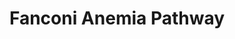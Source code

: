 ---
annotations:
- type: Pathway Ontology
  value: DNA repair pathway
- type: Disease Ontology
  value: Fanconi anemia
- type: Pathway Ontology
  value: disease pathway
authors:
- ReactomeTeam
- Mkutmon
- Fehrhart
description: Fanconi anemia (FA) is a genetic disease of genome instability characterized
  by congenital skeletal defects, aplastic anemia, susceptibility to leukemias, and
  cellular sensitivity to DNA damaging agents. Patients with FA have been categorized
  into at least 15 complementation groups (FA-A, -B, -C, -D1, -D2, -E, -F, -G, -I,
  -J, -L, -M, -N, -O and -P). These complementation groups correspond to the genes
  FANCA, FANCB, FANCC, FANCD1/BRCA2, FANCD2, FANCE, FANCF, FANCG, FANCJ/BRIP1, FANCL,
  FANCM, FANCN/PALB2, FANCO/RAD51C and FANCP/SLX4. Eight of these proteins, FANCA,
  FANCB, FANCC, FANCE, FANCF, FANCG, FANCL, and FANCM, together with FAAP24, FAAP100,
  FAAP20, APITD1 and STRA13, form a nuclear complex termed the FA core complex. The
  FA core complex is an E3 ubiquitin ligase that recognizes and is activated by DNA
  damage in the form of interstrand crosslinks (ICLs), triggering monoubiquitination
  of FANCD2 and FANCI, which initiates repair of ICL-DNA.<p>FANCD2 and FANCI form
  a complex and are mutually dependent on one another for their respective monoubiquitination.
  After DNA damage and during S phase, FANCD2 localizes to discrete nuclear foci that
  colocalize with proteins involved in homologous recombination repair, such as BRCA1
  and RAD51. The FA pathway is regulated by ubiquitination and phosphorylation of
  FANCD2 and FANCI. ATR-dependent phosphorylation of FANCI and FANCD2 promotes monoubiquitination
  of FANCD2, stimulating the FA pathway (Cohn and D'Andrea 2008, Wang 2007). The complex
  of USP1 and WDR48 (UAF1) is responsible for deubiquitination of FANCD2 and negatively
  regulates the FA pathway (Cohn et al. 2007). <p>Monoubiquitinated FANCD2 recruits
  DNA nucleases, including SLX4 (FANCP) and FAN1, which unhook the ICL from one of
  the two covalently linked DNA strands. The DNA polymerase nu (POLN) performs translesion
  DNA synthesis using the DNA strand with unhooked ICL as a template, thereby bypassing
  the unhooked ICL. The unhooked ICL is subsequently removed from the DNA via nucleotide
  excision repair (NER). Incision of the stalled replication fork during the unhooking
  step generates a double strand break (DSB). The DSB is repaired via homologous recombination
  repair (HRR) and involves the FA genes BRCA2 (FANCD1), PALB2 (FANCN) and BRIP1 (FANCJ)
  (reviewed by Deans and West 2011, Kottemann and Smogorzewska 2013). Homozygous mutations
  in BRCA2, PALB2 or BRIP1 result in Fanconi anemia, while heterozygous mutations
  in these genes predispose carriers to primarily breast and ovarian cancer. Well
  established functions of BRCA2, PALB2 and BRIP1 in DNA repair are BRCA1 dependent,
  but it is not yet clear whether there are additional roles for these proteins in
  the Fanconi anemia pathway that do not rely on BRCA1 (Evans and Longo 2014, Jiang
  and Greenberg 2015). Heterozygous BRCA1 mutations predispose carriers to breast
  and ovarian cancer with high penetrance. Complete loss of BRCA1 function is embryonic
  lethal. It has only recently been reported that a partial germline loss of BRCA1
  function via mutations that diminish protein binding ability of the BRCT domain
  of BRCA1 result in a FA-like syndrome. BRCA1 has therefore been designated as the
  FANCS gene (Jiang and Greenberg 2015).<p>The FA pathway is involved in repairing
  DNA ICLs that arise by exposure to endogenous mutagens produced as by-products of
  normal cellular metabolism, such as aldehyde containing compounds. Disruption of
  the aldehyde dehydrogenase gene ALDH2 in FANCD2 deficient mice leads to severe developmental
  defects, early lethality and predisposition to leukemia. In addition to this, the
  double knockout mice are exceptionally sensitive to ethanol consumption, as ethanol
  metabolism results in accumulated levels of aldehydes (Langevin et al. 2011).    View
  original pathway at [http://www.reactome.org/PathwayBrowser/#DIAGRAM=6783310 Reactome].
last-edited: 2021-01-25
organisms:
- Homo sapiens
redirect_from:
- /index.php/Pathway:WP3569
- /instance/WP3569
schema-jsonld:
- '@context': https://schema.org/
  '@id': https://wikipathways.github.io/pathways/WP3569.html
  '@type': Dataset
  creator:
    '@type': Organization
    name: WikiPathways
  description: Fanconi anemia (FA) is a genetic disease of genome instability characterized
    by congenital skeletal defects, aplastic anemia, susceptibility to leukemias,
    and cellular sensitivity to DNA damaging agents. Patients with FA have been categorized
    into at least 15 complementation groups (FA-A, -B, -C, -D1, -D2, -E, -F, -G, -I,
    -J, -L, -M, -N, -O and -P). These complementation groups correspond to the genes
    FANCA, FANCB, FANCC, FANCD1/BRCA2, FANCD2, FANCE, FANCF, FANCG, FANCJ/BRIP1, FANCL,
    FANCM, FANCN/PALB2, FANCO/RAD51C and FANCP/SLX4. Eight of these proteins, FANCA,
    FANCB, FANCC, FANCE, FANCF, FANCG, FANCL, and FANCM, together with FAAP24, FAAP100,
    FAAP20, APITD1 and STRA13, form a nuclear complex termed the FA core complex.
    The FA core complex is an E3 ubiquitin ligase that recognizes and is activated
    by DNA damage in the form of interstrand crosslinks (ICLs), triggering monoubiquitination
    of FANCD2 and FANCI, which initiates repair of ICL-DNA.<p>FANCD2 and FANCI form
    a complex and are mutually dependent on one another for their respective monoubiquitination.
    After DNA damage and during S phase, FANCD2 localizes to discrete nuclear foci
    that colocalize with proteins involved in homologous recombination repair, such
    as BRCA1 and RAD51. The FA pathway is regulated by ubiquitination and phosphorylation
    of FANCD2 and FANCI. ATR-dependent phosphorylation of FANCI and FANCD2 promotes
    monoubiquitination of FANCD2, stimulating the FA pathway (Cohn and D'Andrea 2008,
    Wang 2007). The complex of USP1 and WDR48 (UAF1) is responsible for deubiquitination
    of FANCD2 and negatively regulates the FA pathway (Cohn et al. 2007). <p>Monoubiquitinated
    FANCD2 recruits DNA nucleases, including SLX4 (FANCP) and FAN1, which unhook the
    ICL from one of the two covalently linked DNA strands. The DNA polymerase nu (POLN)
    performs translesion DNA synthesis using the DNA strand with unhooked ICL as a
    template, thereby bypassing the unhooked ICL. The unhooked ICL is subsequently
    removed from the DNA via nucleotide excision repair (NER). Incision of the stalled
    replication fork during the unhooking step generates a double strand break (DSB).
    The DSB is repaired via homologous recombination repair (HRR) and involves the
    FA genes BRCA2 (FANCD1), PALB2 (FANCN) and BRIP1 (FANCJ) (reviewed by Deans and
    West 2011, Kottemann and Smogorzewska 2013). Homozygous mutations in BRCA2, PALB2
    or BRIP1 result in Fanconi anemia, while heterozygous mutations in these genes
    predispose carriers to primarily breast and ovarian cancer. Well established functions
    of BRCA2, PALB2 and BRIP1 in DNA repair are BRCA1 dependent, but it is not yet
    clear whether there are additional roles for these proteins in the Fanconi anemia
    pathway that do not rely on BRCA1 (Evans and Longo 2014, Jiang and Greenberg 2015).
    Heterozygous BRCA1 mutations predispose carriers to breast and ovarian cancer
    with high penetrance. Complete loss of BRCA1 function is embryonic lethal. It
    has only recently been reported that a partial germline loss of BRCA1 function
    via mutations that diminish protein binding ability of the BRCT domain of BRCA1
    result in a FA-like syndrome. BRCA1 has therefore been designated as the FANCS
    gene (Jiang and Greenberg 2015).<p>The FA pathway is involved in repairing DNA
    ICLs that arise by exposure to endogenous mutagens produced as by-products of
    normal cellular metabolism, such as aldehyde containing compounds. Disruption
    of the aldehyde dehydrogenase gene ALDH2 in FANCD2 deficient mice leads to severe
    developmental defects, early lethality and predisposition to leukemia. In addition
    to this, the double knockout mice are exceptionally sensitive to ethanol consumption,
    as ethanol metabolism results in accumulated levels of aldehydes (Langevin et
    al. 2011).    View original pathway at [http://www.reactome.org/PathwayBrowser/#DIAGRAM=6783310
    Reactome].
  keywords:
  - 'MonoUb-K523,p-4S-FANCI '
  - 'DCLRE1A '
  - FANCD2:FANCI
  - APITD1:STRA13
  - Ub
  - MonoUb:K561,p-T691,S717-FANCD2:MonoUb:K523,p-4S-FANCI:FA Core Complex:Unhooked
    ICL-DNA:POLN
  - FAAP20
  - ERCC1:ERCC4
  - 'USP1 '
  - 'FANCG '
  - PPi
  - 'FANCA '
  - ATR:ATRIP
  - 'RPA2 '
  - FANCB
  - SLX1A:SLX4:MUS81:EME1,(MUS81:EME2)
  - 'ATRIP '
  - FANCD2:FANCI:UBE2T:FA Core Complex:ICL-DNA:RPA:ATR:ATRIP
  - 'FANCE '
  - DCLRE1A,DCLRE1B
  - 'FANCI '
  - Distorted dsDNA
  - USP1:WDR48
  - FANCC
  - 'WDR48 '
  - 'SLX1A '
  - 'UBC(457-532) '
  - FANCD2:FANCI:UBE2T:FA Core Complex:ICL-DNA
  - MonoUb:K91,K182-UBE2T
  - FANCM:FAAP24
  - 'UBC(153-228) '
  - 'FAAP24 '
  - 'RPS27A(1-76) '
  - 'ICL-DNA '
  - MonoUb:K561,p-T691,S717-FANCD2:MonoUb:K523,p-4S-FANCI
  - 'UBC(609-684) '
  - 'FAAP20 '
  - 'p-4S-FANCI '
  - p-RPA heterotrimer
  - ATP
  - 'RPA1 '
  - 'UBB(77-152) '
  - 'Unhooked ICL-DNA '
  - MonoUb:K561,p-T691,S717-FANCD2:MonoUb:K523,p-4S-FANCI:FA Core Complex:Unhooked
    ICL-DNA
  - 'POLN '
  - FA Core
  - 'ERCC4 '
  - 'ERCC1 '
  - 'FAAP100 '
  - 'FANCF '
  - 'FANCD2 '
  - 'UBC(229-304) '
  - 'UBC(381-456) '
  - 'UBC(1-76) '
  - octamer
  - 'p-T691,S717-FANCD2 '
  - 'UBA52(1-76) '
  - FANCL
  - ADP
  - 'FAN1 '
  - 'STRA13 '
  - POLN
  - Complex:ICL-DNA
  - p-FANCD2:p-FANCI:UBE2T:p-FA Core Complex:ICL-DNA
  - FANCI
  - 'EME2 '
  - 'UBC(305-380) '
  - 'UBC(77-152) '
  - p-FANCD2:p-FANCI
  - 'MonoUb-K91,K182-UBE2T '
  - dNTP
  - RPA heterotrimer
  - 'RPA3 '
  - FANCG
  - 'UBC(533-608) '
  - 'SLX4 '
  - MonoUb:K561,p-T691,S717-FANCD2:MonoUb:K523,p-4S-FANCI:FA Core Complex:ICL-DNA:Unhooking
    nucleases
  - 'ATR '
  - 'MUS81 '
  - FANCE
  - FAAP100
  - FANCD2
  - DNA double-strand
  - FANCM
  - 'p-S1045-FANCM '
  - 'DCLRE1B '
  - p-FA Core
  - Break Repair
  - 'UBB(1-76) '
  - 'EME1 '
  - 'FANCB '
  - FAAP24
  - 'p-S33-RPA2 '
  - 'MonoUb-K561,p-T691,S717-FANCD2 '
  - p-FA Core Complex
  - FANCM:FAAP24:APITD1:STRA13:ICL-DNA
  - UBE2T
  - FANCF
  - DNA Double-Strand
  - 'UBB(153-228) '
  - 'UBE2T '
  - 'APITD1 '
  - MonoUb:K561,p-T691,S717-FANCD2:MonoUb:K523,p-4S-FANCI:FA Core Complex:ICL-DNA
  - 'FANCL '
  - FANCA
  - 'FANCC '
  - FAN1
  - Repair
  - ICL-DNA
  - break ends
  - 'FANCM '
  - Nucleotide Excision
  license: CC0
  name: Fanconi Anemia Pathway
seo: CreativeWork
title: Fanconi Anemia Pathway
wpid: WP3569
---